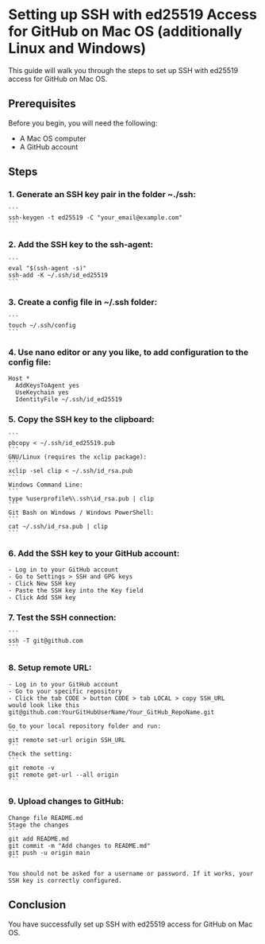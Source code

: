 # Setting up SSH with ed25519 Access for GitHub on Mac OS (additionally Linux and Windows)

This guide will walk you through the steps to set up SSH with ed25519 access for GitHub on Mac OS.

## Prerequisites

Before you begin, you will need the following:

- A Mac OS computer
- A GitHub account

## Steps

### 1. Generate an SSH key pair in the folder ~./ssh:
    ```
    ssh-keygen -t ed25519 -C "your_email@example.com"
    ```

### 2. Add the SSH key to the ssh-agent:
    ```
    eval "$(ssh-agent -s)"
    ssh-add -K ~/.ssh/id_ed25519
    ```

### 3. Create a config file in ~/.ssh folder:
    ```
	touch ~/.ssh/config
	```
	
### 4. Use nano editor or any you like, to add configuration to the config file:
	Host *
	  AddKeysToAgent yes
	  UseKeychain yes
	  IdentityFile ~/.ssh/id_ed25519

### 5. Copy the SSH key to the clipboard:
    ```
    pbcopy < ~/.ssh/id_ed25519.pub
    ```
	GNU/Linux (requires the xclip package):
	```
	xclip -sel clip < ~/.ssh/id_rsa.pub
	```
	Windows Command Line:
	```
	type %userprofile%\.ssh\id_rsa.pub | clip
	```
	Git Bash on Windows / Windows PowerShell:
	```
	cat ~/.ssh/id_rsa.pub | clip
	```

### 6. Add the SSH key to your GitHub account:
    - Log in to your GitHub account
    - Go to Settings > SSH and GPG keys
    - Click New SSH key
    - Paste the SSH key into the Key field
    - Click Add SSH key
### 7. Test the SSH connection:
    ```
    ssh -T git@github.com
    ```

### 8. Setup remote URL:
    - Log in to your GitHub account
    - Go to your specific repository
    - Click the tab CODE > button CODE > tab LOCAL > copy SSH_URL
	would look like this git@github.com:YourGitHubUserName/Your_GitHub_RepoName.git

	Go to your local repository folder and run:
	```
	git remote set-url origin SSH_URL
	```
    Check the setting:
    ```
    git remote -v
    git remote get-url --all origin
    ```
### 9. Upload changes to GitHub:
	Change file README.md
	Stage the changes
	```
	git add README.md
	git commit -m "Add changes to README.md"
	git push -u origin main
	```
	
	You should not be asked for a username or password. If it works, your SSH key is correctly configured.
	
## Conclusion

You have successfully set up SSH with ed25519 access for GitHub on Mac OS.
